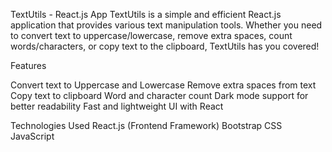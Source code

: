 TextUtils - React.js App
TextUtils is a simple and efficient React.js application that provides various text manipulation tools. Whether you need to convert text to uppercase/lowercase, remove extra spaces, count words/characters, or copy text to the clipboard, TextUtils has you covered!

Features

Convert text to Uppercase and Lowercase
Remove extra spaces from text
Copy text to clipboard
Word and character count
Dark mode support for better readability
Fast and lightweight UI with React

Technologies Used
React.js (Frontend Framework)
Bootstrap CSS 
JavaScript
